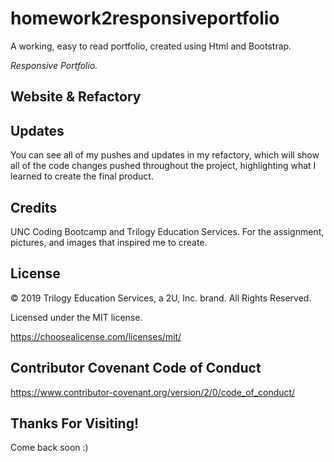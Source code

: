 # homework2responsiveportfolio
A working, easy to read portfolio, created using Html and Bootstrap.

*Responsive Portfolio.*

<!-- EDIT the Green -->

<!-- In this challenge we were tasked with the mission of taking existing code and refacting it to a more readable, organized, and clean html and css. I optimized the code by implementing semantic elements and adding applicable attributes and organization. I did so by creating a repository and working website, inputting files in their correct folders, pushing code updates, changing div's to the appropriate semantic element in html & css (header, section, article, & footer), consolidating similar classes into one, inputting markup that highlights different parts of the website, inputting image descriptors, organizing into readable and organized code, creating a ReadMe, and testing for workability and functionality.  -->

<!-- After finishing, the code looks a lot better to me! 
What a great challenge full of many lessons. 

Thanks for checking out my first project on the road to development!  -->



## Website & Refactory

<!-- View the website at: https://michaelwitt.github.io/homework1coderefactor/ -->

<!-- View the refactory at: https://github.com/MichaelWitt/homework1coderefactor/ -->


## Updates 

You can see all of my pushes and updates in my refactory, which will show all of the code changes pushed throughout the project, highlighting what I learned to create the final product.


## Credits

UNC Coding Bootcamp and Trilogy Education Services.
For the assignment, pictures, and images that inspired me to create.


## License

© 2019 Trilogy Education Services, a 2U, Inc. brand. All Rights Reserved.

Licensed under the MIT license.

https://choosealicense.com/licenses/mit/


## Contributor Covenant Code of Conduct

https://www.contributor-covenant.org/version/2/0/code_of_conduct/

## Thanks For Visiting!

Come back soon :)